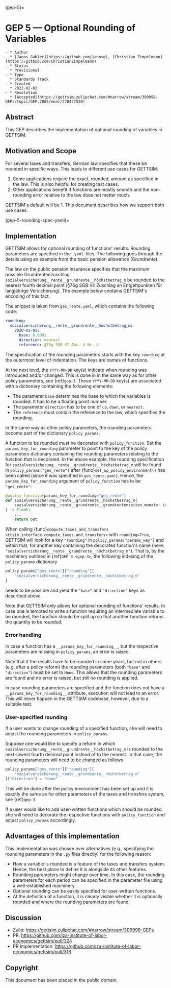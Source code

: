 (gep-5)=

# GEP 5 — Optional Rounding of Variables

```{list-table}
- * Author
  * [Janos Gabler](https://github.com/janosg), [Christian Zimpelmann](https://github.com/ChristianZimpelmann)
- * Status
  * Provisional
- * Type
  * Standards Track
- * Created
  * 2022-02-02
- * Resolution
  * [Accepted](https://gettsim.zulipchat.com/#narrow/stream/309998-GEPs/topic/GEP.2005/near/270427530)
```

## Abstract

This GEP describes the implementation of optional rounding of variables in GETTSIM.

## Motivation and Scope

For several taxes and transfers, German law specifies that these be rounded in specific
ways. This leads to different use cases for GETTSIM.

1. Some applications require the exact, rounded, amount as specified in the law. This is
   also helpful for creating test cases.
1. Other applications benefit if functions are mostly smooth and the non-rounding error
   relative to the law does not matter much.

GETTSIM's default will be 1. This document describes how we support both use cases.

(gep-5-rounding-spec-yaml)=

## Implementation

GETTSIM allows for optional rounding of functions' results. Rounding parameters are
specified in the `.yaml`-files. The following goes through the details using an example
from the basic pension allowance (Grundrente).

The law on the public pension insurance specifies that the maximum possible
Grundrentenzuschlag `sozialversicherung__rente__grundrente__höchstbetrag_m` be rounded
to the nearest fourth decimal point (§76g SGB VI: Zuschlag an Entgeltpunkten für
langjährige Versicherung). The example below contains GETTSIM's encoding of this fact.

The snippet is taken from `ges_rente.yaml`, which contains the following code:

```yaml
rounding:
  sozialversicherung__rente__grundrente__höchstbetrag_m:
    2020-01-01:
      base: 0.0001
      direction: nearest
      reference: §76g SGB VI Abs. 4 Nr. 4
```

The specification of the rounding parameters starts with the key `rounding` at the
outermost level of indentation. The keys are names of functions.

At the next level, the `YYYY-MM-DD` key(s) indicate when rounding was introduced and/or
changed. This is done in in the same way as for other policy parameters, see
{ref}`gep-3`. Those `YYYY-MM-DD` key(s) are associated with a dictionary containing the
following elements:

- The parameter `base` determines the base to which the variables is rounded. It has to
  be a floating point number.
- The parameter `direction` has to be one of `up`, `down`, or `nearest`.
- The `reference` must contain the reference to the law, which specifies the rounding.

In the same way as other policy parameters, the rounding parameters become part of the
dictionary `policy_params`.

A function to be rounded must be decorated with `policy_function`. Set the
`params_key_for_rounding` parameter to point to the key of the policy parameters
dictionary containing the rounding parameters relating to the function that is
decorated. In the above example, the rounding specification for
`sozialversicherung__rente__grundrente__höchstbetrag_m` will be found in
`policy_params["ges_rente"]` after {func}`set_up_policy_environment()` has been called
(since it was specified in `ges_rente.yaml`). Hence, the `params_key_for_rounding`
argument of `policy_function` has to be `"ges_rente"`:

```python
@policy_function(params_key_for_rounding="ges_rente")
def sozialversicherung__rente__grundrente__höchstbetrag_m(
    sozialversicherung__rente__grundrente__grundrentenzeiten_monate: int,
) -> float:
    ...
    return out
```

When calling
{func}`compute_taxes_and_transfers <ttsim.interface.compute_taxes_and_transfers>` with
`rounding=True`, GETTSIM will look for a key `"rounding"` in
`policy_params["params_key"]` and within that, for another key containing the decorated
function's name (here: `"sozialversicherung__rente__grundrente__höchstbetrag_m"`). That
is, by the machinery outlined in {ref}`GEP 3 <gep-3>`, the following indexing of the
`policy_params` dictionary

```python
policy_params["ges_rente"]["rounding"][
    "sozialversicherung__rente__grundrente__höchstbetrag_m"
]
```

needs to be possible and yield the `"base"` and `"direction"` keys as described above.

Note that GETTSIM only allows for optional rounding of functions' results. In case one
is tempted to write a function requiring an intermediate variable to be rounded, the
function should be split up so that another function returns the quantity to be rounded.

### Error handling

In case a function has a `__params_key_for_rounding__`, but the respective parameters
are missing in `policy_params`, an error is raised.

Note that if the results have to be rounded in some years, but not in others (e.g. after
a policy reform) the rounding parameters (both `"base"` and `"direction"`) must be set
to `None`. This allows that the rounding parameters are found and no error is raised,
but still no rounding is applied.

In case rounding parameters are specified and the function does not have a
`__params_key_for_rounding__` attribute, execution will not lead to an error. This will
never happen in the GETTSIM codebase, however, due to a suitable test.

### User-specified rounding

If a user wants to change rounding of a specified function, she will need to adjust the
rounding parameters in `policy_params`.

Suppose one would like to specify a reform in which
`sozialversicherung__rente__grundrente__höchstbetrag_m` is rounded to the next-lowest
fourth decimal point instead of to the nearest. In that case, the rounding parameters
will need to be changed as follows

```python
policy_params["ges_rente"]["rounding"][
    "sozialversicherung__rente__grundrente__höchstbetrag_m"
]["direction"] = "down"
```

This will be done after the policy environment has been set up and it is exactly the
same as for other parameters of the taxes and transfers system, see {ref}`gep-3`.

If a user would like to add user-written functions which should be rounded, she will
need to decorate the respective functions with `policy_function` and adjust
`policy_params` accordingly.

## Advantages of this implementation

This implementation was chosen over alternatives (e.g., specifying the rounding
parameters in the `.py` files directly) for the following reason:

- How a variable is rounded is a feature of the taxes and transfers system. Hence, the
  best place to define it is alongside its other features.
- Rounding parameters might change over time. In this case, the rounding parameters for
  each period can be specified in the parameter file using a well-established machinery.
- Optional rounding can be easily specified for user-written functions.
- At the definition of a function, it is clearly visible whether it is optionally
  rounded and where the rounding parameters are found.

## Discussion

- Zulip: <https://gettsim.zulipchat.com/#narrow/stream/309998-GEPs>
- PR: <https://github.com/iza-institute-of-labor-economics/gettsim/pull/324>
- PR Implementation:
  <https://github.com/iza-institute-of-labor-economics/gettsim/pull/316>

## Copyright

This document has been placed in the public domain.
